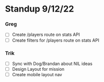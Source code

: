 # Standup 9/12/22

### Greg

- [ ] Create /players route on stats API
- [ ] Create filters for /players route on stats API

### Trik

- [ ] Sync with Dog/Brandan about NIL ideas
- [ ] Design Layout for mission
- [ ] Create mobile layout nav
